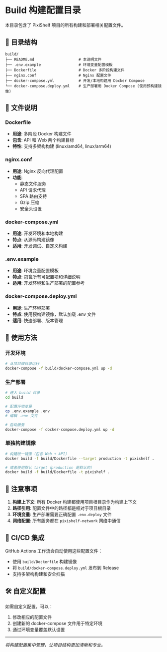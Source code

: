 # Build 构建配置目录

本目录包含了 PixiShelf 项目的所有构建和部署相关配置文件。

## 📁 目录结构

```
build/
├── README.md                    # 本说明文件
├── .env.example                 # 环境变量配置模板
├── Dockerfile                   # Docker 多阶段构建文件
├── nginx.conf                   # Nginx 配置文件
├── docker-compose.yml           # 开发/本地构建用 Docker Compose
└── docker-compose.deploy.yml    # 生产部署用 Docker Compose (使用预构建镜像)
```

## 🔧 文件说明

### Dockerfile
- **用途**: 多阶段 Docker 构建文件
- **包含**: API 和 Web 两个构建目标
- **特性**: 支持多架构构建 (linux/amd64, linux/arm64)

### nginx.conf
- **用途**: Nginx 反向代理配置
- **功能**: 
  - 静态文件服务
  - API 请求代理
  - SPA 路由支持
  - Gzip 压缩
  - 安全头设置

### docker-compose.yml
- **用途**: 开发环境和本地构建
- **特点**: 从源码构建镜像
- **适用**: 开发调试、自定义构建

### .env.example
- **用途**: 环境变量配置模板
- **特点**: 包含所有可配置项和详细说明
- **适用**: 开发环境和生产部署的配置参考

### docker-compose.deploy.yml
- **用途**: 生产环境部署
- **特点**: 使用预构建镜像，默认加载 .env 文件
- **适用**: 快速部署、版本管理

## 🚀 使用方法

### 开发环境

```bash
# 从项目根目录运行
docker-compose -f build/docker-compose.yml up -d
```

### 生产部署

```bash
# 进入 build 目录
cd build

# 配置环境变量
cp .env.example .env
# 编辑 .env 文件

# 启动服务
docker-compose -f docker-compose.deploy.yml up -d
```

### 单独构建镜像

```bash
# 构建统一镜像（包含 Web + API）
docker build -f build/Dockerfile --target production -t pixishelf .

# 或者使用默认 target（production 是默认的）
docker build -f build/Dockerfile -t pixishelf .
```

## 📝 注意事项

1. **构建上下文**: 所有 Docker 构建都使用项目根目录作为构建上下文
2. **路径引用**: 配置文件中的路径都是相对于项目根目录
3. **环境变量**: 生产部署需要正确配置 `.env.deploy` 文件
4. **网络配置**: 所有服务都在 `pixishelf-network` 网络中通信

## 🔄 CI/CD 集成

GitHub Actions 工作流会自动使用这些配置文件：
- 使用 `build/Dockerfile` 构建镜像
- 将 `build/docker-compose.deploy.yml` 发布到 Release
- 支持多架构构建和安全扫描

## 🛠️ 自定义配置

如需自定义配置，可以：
1. 修改相应的配置文件
2. 创建新的 docker-compose 文件用于特定环境
3. 通过环境变量覆盖默认设置

---

*将构建配置集中管理，让项目结构更加清晰和专业。*
